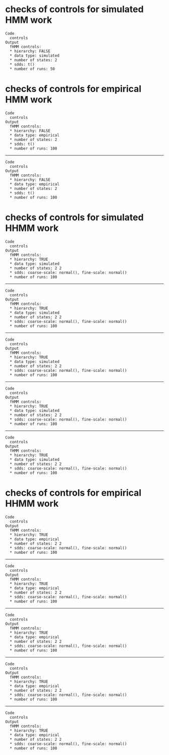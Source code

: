 # checks of controls for simulated HMM work

    Code
      controls
    Output
      fHMM controls:
      * hierarchy: FALSE 
      * data type: simulated 
      * number of states: 2 
      * sdds: t()
      * number of runs: 50  

# checks of controls for empirical HMM work

    Code
      controls
    Output
      fHMM controls:
      * hierarchy: FALSE 
      * data type: empirical 
      * number of states: 2 
      * sdds: t()
      * number of runs: 100  

---

    Code
      controls
    Output
      fHMM controls:
      * hierarchy: FALSE 
      * data type: empirical 
      * number of states: 2 
      * sdds: t()
      * number of runs: 100  

# checks of controls for simulated HHMM work

    Code
      controls
    Output
      fHMM controls:
      * hierarchy: TRUE 
      * data type: simulated 
      * number of states: 2 2 
      * sdds: coarse-scale: normal(), fine-scale: normal()
      * number of runs: 100  

---

    Code
      controls
    Output
      fHMM controls:
      * hierarchy: TRUE 
      * data type: simulated 
      * number of states: 2 2 
      * sdds: coarse-scale: normal(), fine-scale: normal()
      * number of runs: 100  

---

    Code
      controls
    Output
      fHMM controls:
      * hierarchy: TRUE 
      * data type: simulated 
      * number of states: 2 2 
      * sdds: coarse-scale: normal(), fine-scale: normal()
      * number of runs: 100  

---

    Code
      controls
    Output
      fHMM controls:
      * hierarchy: TRUE 
      * data type: simulated 
      * number of states: 2 2 
      * sdds: coarse-scale: normal(), fine-scale: normal()
      * number of runs: 100  

---

    Code
      controls
    Output
      fHMM controls:
      * hierarchy: TRUE 
      * data type: simulated 
      * number of states: 2 2 
      * sdds: coarse-scale: normal(), fine-scale: normal()
      * number of runs: 100  

# checks of controls for empirical HHMM work

    Code
      controls
    Output
      fHMM controls:
      * hierarchy: TRUE 
      * data type: empirical 
      * number of states: 2 2 
      * sdds: coarse-scale: normal(), fine-scale: normal()
      * number of runs: 100  

---

    Code
      controls
    Output
      fHMM controls:
      * hierarchy: TRUE 
      * data type: empirical 
      * number of states: 2 2 
      * sdds: coarse-scale: normal(), fine-scale: normal()
      * number of runs: 100  

---

    Code
      controls
    Output
      fHMM controls:
      * hierarchy: TRUE 
      * data type: empirical 
      * number of states: 2 2 
      * sdds: coarse-scale: normal(), fine-scale: normal()
      * number of runs: 100  

---

    Code
      controls
    Output
      fHMM controls:
      * hierarchy: TRUE 
      * data type: empirical 
      * number of states: 2 2 
      * sdds: coarse-scale: normal(), fine-scale: normal()
      * number of runs: 100  

---

    Code
      controls
    Output
      fHMM controls:
      * hierarchy: TRUE 
      * data type: empirical 
      * number of states: 2 2 
      * sdds: coarse-scale: normal(), fine-scale: normal()
      * number of runs: 100  

